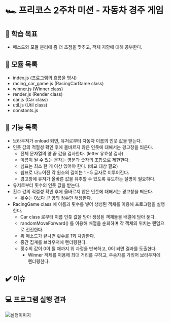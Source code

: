 # 🏎️ 프리코스 2주차 미션 - 자동차 경주 게임

## 🎯 학습 목표

- 메소드와 모듈 분리에 좀 더 초점을 맞추고, 객체 지향에 대해 공부한다.

## 🎯 모듈 목록

- index.js (프로그램의 흐름을 명시)
- racing_car_game.js (RacingCarGame class)
- winner.js (Winner class)
- render.js (Render class)
- car.js (Car class)
- util.js (Util class)
- constants.js

## 🎯 기능 목록

- 브라우저가 onload 되면, 유저로부터 자동차 이름의 인풋 값을 받는다.
- 인풋 값의 적절성 확인 후에 올바르지 않은 인풋에 대해서는 경고창을 띄운다.
  - 전체 문자열의 양 끝 값을 검사한다. (letter 유효성 검사)
  - 이름이 될 수 있는 문자는 영문과 숫자의 조합으로 제한한다.
  - 쉼표는 최소 한 개 이상 있어야 한다. (비교 대상 필요)
  - 쉼표로 나누어진 각 원소의 길이는 1 - 5 글자로 이루어진다.
  - 경고창에 유저가 올바른 값을 유추할 수 있도록 유도하는 설명이 필요하다.
- 유저로부터 횟수의 인풋 값을 받는다.
- 횟수 값의 적절성 확인 후에 올바르지 않은 인풋에 대해서는 경고창을 띄운다.
  - 횟수는 0보다 큰 양의 정수만 해당한다.
- RacingGame class 에 이름과 횟수를 넣어 생성된 객체를 이용해 프로그램을 실행한다.
  - Car class 로부터 이름 인풋 값을 받아 생성된 객체들을 배열에 담아 둔다.
  - randomMoveForward() 를 이용해 배열을 순회하며 각 객체의 위치는 랜덤으로 전진한다.
  - 위 메소드가 끝나면 횟수를 1회 차감한다.
  - 중간 집계를 브라우저에 렌더링한다.
  - 횟수의 값이 0이 될 때까지 위 과정을 반복하고, 0이 되면 결과를 도출한다.
    - Winner 객체를 이용해 최대 거리를 구하고, 우승자를 가리어 브라우저에 렌더링한다.

## ✔️ 이슈

## 💻 프로그램 실행 결과

![실행이미지](images/result.gif)
